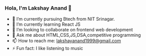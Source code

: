 ### Hola, I'm Lakshay Anand 👋

- 🔭 I’m currently pursuing Btech from NIT Srinagar.
- 🌱 I’m currently learning React JS 
- 👯 I’m looking to collaborate on frontend web development
- 💬 Ask me about HTML,CSS,JS,DSA,competitive programming
- 📫 How to reach me: lakshayanand1999@gmail.com
- ⚡ Fun fact: I like listening to music 
